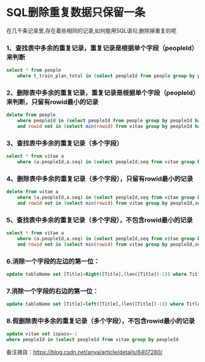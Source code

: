 # SQL删除重复数据只保留一条

在几千条记录里,存在着些相同的记录,如何能用SQL语句,删除掉重复的呢
### 1、查找表中多余的重复记录，重复记录是根据单个字段（peopleId）来判断 

```sql
select * from people 
	where t_train_plan_total in (select peopleId from people group by peopleId having count(peopleId) > 1) 
```

### 2、删除表中多余的重复记录，重复记录是根据单个字段（peopleId）来判断，只留有rowid最小的记录 

```sql
delete from people
	where peopleId in (select peopleId from people group by peopleId having count(peopleId) > 1) 
	and rowid not in (select min(rowid) from vitae group by peopleId having count(*)>1)
```

### 3、查找表中多余的重复记录（多个字段） 

```sql
select * from vitae a 
	where (a.peopleId,a.seq) in (select peopleId,seq from vitae group by peopleId,seq having count(*) > 1) 
```

### 4、删除表中多余的重复记录（多个字段），只留有rowid最小的记录 

```sql
delete from vitae a 
	where (a.peopleId,a.seq) in (select peopleId,seq from vitae group by peopleId,seq having count(*) > 1) 
	and rowid not in (select min(rowid) from vitae group by peopleId,seq having count(*)>1) 
```

### 5、查找表中多余的重复记录（多个字段），不包含rowid最小的记录

``` sql
select * from vitae a 
	where (a.peopleId,a.seq) in (select peopleId,seq from vitae group by peopleId,seq having count(*) > 1) 
	and rowid not in (select min(rowid) from vitae group by peopleId,seq having count(*)>1)
```

### 6.消除一个字段的左边的第一位：

```sql
update tableName set [Title]=Right([Title],(len([Title])-1)) where Title like '村%'
````

### 7.消除一个字段的右边的第一位：

```sql
update tableName set [Title]=left([Title],(len([Title])-1)) where Title like '%村'
```

### 8.假删除表中多余的重复记录（多个字段），不包含rowid最小的记录

```sql
update vitae set ispass=-1
where peopleId in (select peopleId from vitae group by peopleId
```

备注摘自：https://blog.csdn.net/anya/article/details/6407280/